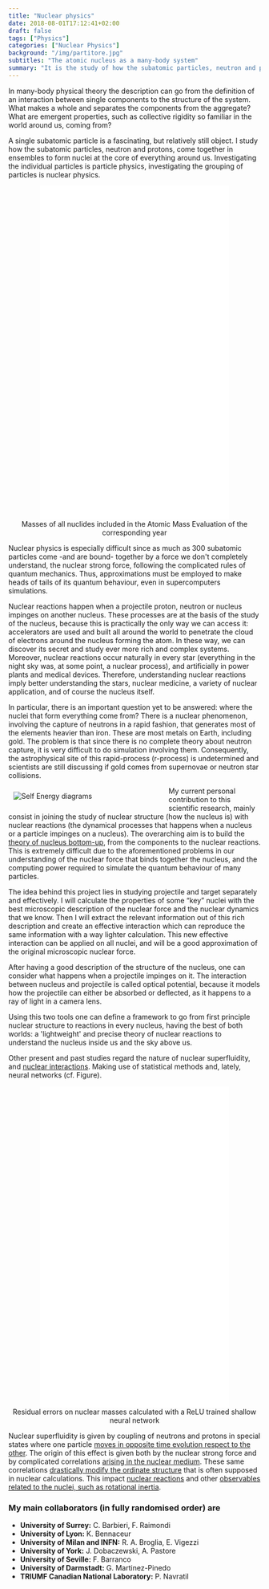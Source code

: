```yaml
---
title: "Nuclear physics"
date: 2018-08-01T17:12:41+02:00
draft: false
tags: ["Physics"]
categories: ["Nuclear Physics"]
background: "/img/partitore.jpg"
subtitles: "The atomic nucleus as a many-body system"
summary: "It is the study of how the subatomic particles, neutron and protons, come together. The ensables formed are nuclei at the core of everything around us. Nuclear structure and reactions are the ways it is possible to understand these fundamental components of reality, using the language of quantum mechanics of many-body systems. The study of the atomic nuclei explores the role of the nuclear strong and weak interactions at low energy, and therefore the \"ground state\" of a large part of the universe."
---
```


In many-body physical theory the description can go from the definition of an interaction between single components to the structure of the system. What makes a whole and separates the components from the aggregate? What are emergent properties, such as collective rigidity so familiar in the world around us, coming from?

A single subatomic particle is a fascinating, but relatively still object. I study how the subatomic particles, neutron and protons, come together in ensembles to form nuclei at the core of everything around us. Investigating the individual particles is particle physics, investigating the grouping of particles is nuclear physics.

<div style="text-align:center;">
<iframe width="75%" height="665" src="/img/masstable.html" frameborder="0" allowfullscreen></iframe>
<figcaption class="image-caption">Masses of all nuclides included in the Atomic Mass Evaluation of the corresponding year</figcaption>
</div>

Nuclear physics is especially difficult since as much as 300 subatomic particles come -and are bound- together by a force we don't completely understand, the nuclear strong force, following the complicated rules of quantum mechanics. Thus, approximations must be employed to make heads of tails of its quantum behaviour, even in supercomputers simulations.

Nuclear reactions happen when a projectile proton, neutron or nucleus impinges on another nucleus. These processes are at the basis of the study of the nucleus, because this is practically the only way we can access it: accelerators are used and built all around the world to penetrate the cloud of electrons around the nucleus forming the atom. In these way, we can discover its secret and study ever more rich and complex systems. Moreover, nuclear reactions occur naturally in every star (everything in the night sky was, at some point, a nuclear process), and artificially in power plants and medical devices. Therefore, understanding nuclear reactions imply better understanding the stars, nuclear medicine, a variety of nuclear application, and of course the nucleus itself.

In particular, there is an important question yet to be answered: where the nuclei that form everything come from? There is a nuclear phenomenon, involving the capture of neutrons in a rapid fashion, that generates most of the elements heavier than iron. These are most metals on Earth, including gold. The problem is that since there is no complete theory about neutron capture, it is very difficult to do simulation involving them. Consequently, the astrophysical site of this rapid-process (r-process) is undetermined and scientists are still discussing if gold comes from supernovae or neutron star collisions.

<div style="width: 300px; float: left; margin: 10px"> 
<img src="/img/SelfEnergy.png" alt="Self Energy diagrams" /> 
</div>

My current personal contribution to this scientific research, mainly consist in joining the study of nuclear structure (how the nucleus is) with nuclear reactions (the dynamical processes that happens when a nucleus or a particle impinges on a nucleus). The overarching aim is to build the [theory of nucleus bottom-up](https://arxiv.org/abs/1612.01478), from the components to the nuclear reactions</a>. This is extremely difficult due to the aforementioned problems in our understanding of the nuclear force that binds together the nucleus, and the computing power required to simulate the quantum behaviour of many particles.

The idea behind this project lies in studying projectile and target separately and effectively. I will calculate the properties of some “key” nuclei with the best microscopic description of the nuclear force and the nuclear dynamics that we know. Then I will extract the relevant information out of this rich description and create an effective interaction which can reproduce the same information with a way lighter calculation. This new effective interaction can be applied on all nuclei, and will be a good approximation of the original microscopic nuclear force.

After having a good description of the structure of the nucleus, one can consider what happens when a projectile impinges on it. The interaction between nucleus and projectile is called optical potential, because it models how the projectile can either be absorbed or deflected, as it happens to a ray of light in a camera lens.

Using this two tools one can define a framework to go from first principle nuclear structure to reactions in every nucleus, having the best of both worlds: a 'lightweight' and precise theory of nuclear reactions to understand the nucleus inside us and the sky above us.

Other present and past studies regard the nature of nuclear superfluidity, and [nuclear interactions](https://arxiv.org/abs/1611.09311). Making use of statistical methods and, lately, neural networks (cf. Figure).

<div style="text-align:center;">
<iframe width="75%" height="640px" src="/img/chart_relu.html" frameborder="0" allowfullscreen></iframe>
<figcaption class="image-caption">Residual errors on nuclear masses calculated with a ReLU trained shallow neural network</figcaption>
</div>

Nuclear superfluidity is given by coupling of neutrons and protons in special states where one particle [moves in opposite time evolution respect to the other](https://arxiv.org/abs/1705.11083). The origin of this effect is given both by the nuclear strong force and by complicated correlations [arising in the nuclear medium](https://arxiv.org/abs/1404.7365). These same correlations [drastically modify the ordinate structure](https://arxiv.org/abs/1504.05335) that is often supposed in nuclear calculations. This impact [nuclear reactions](https://arxiv.org/abs/1404.1317) and other [observables related to the nuclei, such as rotational inertia](https://arxiv.org/abs/1107.0251).

### My main collaborators (in fully randomised order) are
- **University of Surrey:**
C. Barbieri, F. Raimondi
- **University of Lyon:**
K. Bennaceur
- **University of Milan and INFN:**
R. A. Broglia, E. Vigezzi
- **University of York:**
J. Dobaczewski, A. Pastore
- **University of Seville:**
F. Barranco
- **University of Darmstadt:**
G. Martinez-Pinedo
- **TRIUMF Canadian National Laboratory:**
P. Navratil
